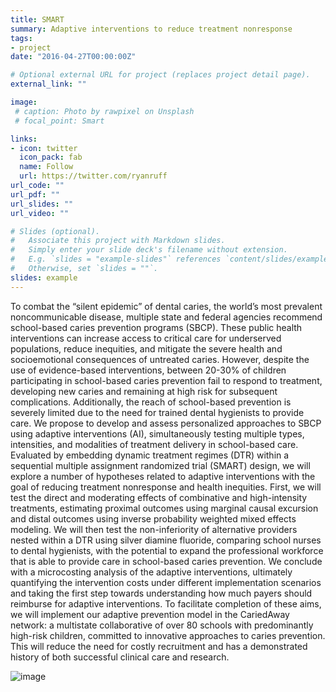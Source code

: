 ```yaml
---
title: SMART
summary: Adaptive interventions to reduce treatment nonresponse
tags:
- project
date: "2016-04-27T00:00:00Z"

# Optional external URL for project (replaces project detail page).
external_link: ""

image:
 # caption: Photo by rawpixel on Unsplash
 # focal_point: Smart

links:
- icon: twitter
  icon_pack: fab
  name: Follow
  url: https://twitter.com/ryanruff
url_code: ""
url_pdf: ""
url_slides: ""
url_video: ""

# Slides (optional).
#   Associate this project with Markdown slides.
#   Simply enter your slide deck's filename without extension.
#   E.g. `slides = "example-slides"` references `content/slides/example-slides.md`.
#   Otherwise, set `slides = ""`.
slides: example
---
```


To combat the “silent epidemic” of dental caries, the world’s most prevalent noncommunicable disease, multiple state and federal agencies recommend school-based caries prevention programs (SBCP). These public health interventions can increase access to critical care for underserved populations, reduce inequities, and mitigate the severe health and socioemotional consequences of untreated caries. However, despite the use of evidence-based interventions, between 20-30% of children participating in school-based caries prevention fail to respond to treatment, developing new caries and remaining at high risk for subsequent complications. Additionally, the reach of school-based prevention is severely limited due to the need for trained dental hygienists to provide care. We propose to develop and assess personalized approaches to SBCP using adaptive interventions (AI), simultaneously testing multiple types, intensities, and modalities of treatment delivery in school-based care. Evaluated by embedding dynamic treatment regimes (DTR) within a sequential multiple assignment randomized trial (SMART) design, we will explore a number of hypotheses related to adaptive interventions with the goal of reducing treatment nonresponse and health inequities. First, we will test the direct and moderating effects of combinative and high-intensity treatments, estimating proximal outcomes using marginal causal excursion and distal outcomes using inverse probability weighted mixed effects modeling. We will then test the non-inferiority of alternative providers nested within a DTR using silver diamine fluoride, comparing school nurses to dental hygienists, with the potential to expand the professional workforce that is able to provide care in school-based caries prevention. We conclude with a microcosting analysis of the adaptive interventions, ultimately quantifying the intervention costs under different implementation scenarios and taking the first step towards understanding how much payers should reimburse for adaptive interventions. To facilitate completion of these aims, we will implement our adaptive prevention model in the CariedAway network: a multistate collaborative of over 80 schools with predominantly high-risk children, committed to innovative approaches to caries prevention. This will reduce the need for costly recruitment and has a demonstrated history of both successful clinical care and research. 

![image](https://github.com/ryanruff/ryanruff_web/assets/65179113/52d55d49-a94a-4feb-aee3-c499738a8aa8)
